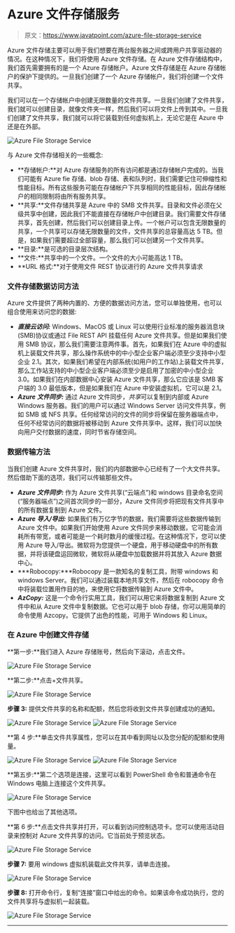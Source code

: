 # Azure 文件存储服务

> 原文：<https://www.javatpoint.com/azure-file-storage-service>

Azure 文件存储主要可以用于我们想要在两台服务器之间或跨用户共享驱动器的情况。在这种情况下，我们将使用 Azure 文件存储。在 Azure 文件存储结构中，我们首先需要拥有的是一个 Azure 存储帐户。Azure 文件存储是在 Azure 存储帐户的保护下提供的。一旦我们创建了一个 Azure 存储帐户，我们将创建一个文件共享。

我们可以在一个存储帐户中创建无限数量的文件共享。一旦我们创建了文件共享，我们就可以创建目录，就像文件夹一样，然后我们可以将文件上传到其中。一旦我们创建了文件共享，我们就可以将它装载到任何虚拟机上，无论它是在 Azure 中还是在外部。

![Azure File Storage Service](img/b1be61e6dc3dcc4c53a67aabe4d6c2df.png)

与 Azure 文件存储相关的一些概念:

*   **存储帐户:**对 Azure 存储服务的所有访问都是通过存储帐户完成的。当我们可能有 Azure fie 存储、blob 存储、表和队列时，我们需要记住可伸缩性和性能目标。所有这些服务可能在存储帐户下共享相同的性能目标，因此存储帐户的相同限制将由所有服务共享。
*   **共享:**文件存储共享是 Azure 中的 SMB 文件共享。目录和文件必须在父级共享中创建，因此我们不能直接在存储帐户中创建目录。我们需要文件存储共享，首先创建，然后我们可以创建目录上传。一个帐户可以包含无限数量的共享，一个共享可以存储无限数量的文件，文件共享的总容量高达 5 TB。但是，如果我们需要超过全部容量，那么我们可以创建另一个文件共享。
*   **目录:**是可选的目录层次结构。
*   **文件:**共享中的一个文件。一个文件的大小可能高达 1 TB。
*   **URL 格式:**对于使用文件 REST 协议进行的 Azure 文件共享请求

### 文件存储数据访问方法

Azure 文件提供了两种内置的、方便的数据访问方法，您可以单独使用，也可以组合使用来访问您的数据:

*   ***直接云访问:*** Windows、MacOS 或 Linux 可以使用行业标准的服务器消息块(SMB)协议或通过 File REST API 挂载任何 Azure 文件共享。但是如果我们使用 SMB 协议，那么我们需要注意两件事。首先，如果我们在 Azure 中的虚拟机上装载文件共享，那么操作系统中的中小型企业客户端必须至少支持中小型企业 2.1。其次，如果我们希望在内部系统(如用户的工作站)上装载文件共享，那么工作站支持的中小型企业客户端必须至少是启用了加密的中小型企业 3.0。如果我们在内部数据中心安装 Azure 文件共享，那么它应该是 SMB 客户端的 3.0 最低版本，但是如果我们在 Azure 中安装虚拟机，它可以是 2.1。
*   ***Azure 文件同步:*** 通过 Azure 文件同步，*共享*可以复制到内部或 Azure Windows 服务器。我们的用户可以通过 Windows Server 访问文件共享，例如 SMB 或 NFS 共享。任何经常访问的文件的同步将保留在服务器端点中，任何不经常访问的数据将被移动到 Azure 文件共享中。这样，我们可以加快向用户交付数据的速度，同时节省存储空间。

### 数据传输方法

当我们创建 Azure 文件共享时，我们的内部数据中心已经有了一个大文件共享。然后借助下面的选项，我们可以传输那些文件。

*   ***Azure 文件同步:*** 作为 Azure 文件共享(“云端点”)和 windows 目录命名空间(“服务器端点”)之间首次同步的一部分，Azure 文件同步将把现有文件共享中的所有数据复制到 Azure 文件。
*   ***Azure 导入/导出:*** 如果我们有万亿字节的数据，我们需要将这些数据传输到 Azure 文件中。如果我们开始使用 Azure 文件同步来移动数据，它可能会消耗所有带宽，或者可能是一个耗时数月的缓慢过程。在这种情况下，您可以使用 Azure 导入/导出。微软将为您提供一个硬盘，用于移动硬盘中的所有数据，并将该硬盘运回微软，微软将从硬盘中加载数据并将其放入 Azure 数据中心。
*   ***Robocopy:***Robocopy 是一款知名的复制工具，附带 windows 和 windows Server。我们可以通过装载本地共享文件，然后在 robocopy 命令中将装载位置用作目的地，来使用它将数据传输到 Azure 文件中。
*   ***AzCopy:*** 这是一个命令行实用工具，我们可以用它来将数据复制到 Azure 文件中和从 Azure 文件中复制数据。它也可以用于 blob 存储，你可以用简单的命令使用 Azcopy。它提供了出色的性能，可用于 Windows 和 Linux。

### 在 Azure 中创建文件存储

**第一步:**我们进入 Azure 存储账号，然后向下滚动，点击文件。

![Azure File Storage Service](img/f424c232983c4486908aa69a9aa027eb.png)

**第二步:**点击+文件共享。

![Azure File Storage Service](img/85bcef35e818b3a7a14ad28a05c1e410.png)

**步骤 3:** 提供文件共享的名称和配额，然后您将收到文件共享创建成功的通知。

![Azure File Storage Service](img/b565cfac8efaad3a0cb59b8778c6f074.png)
![Azure File Storage Service](img/a2d24b51a2f9dae42332b29d5068a876.png)

**第 4 步:**单击文件共享属性，您可以在其中看到网址以及您分配的配额和使用量。

![Azure File Storage Service](img/cc5f170fbeee061e762f5899c0844c1a.png)
![Azure File Storage Service](img/2a6d32b9576ff52e9f2d012e421f20b6.png)

**第五步:**第二个选项是连接，这里可以看到 PowerShell 命令和普通命令在 Windows 电脑上连接这个文件共享。

![Azure File Storage Service](img/a035daae5a504f63c96cd7cce603f206.png)

下图中也给出了其他选项。

**第 6 步:**点击文件共享并打开，可以看到访问控制选项卡。您可以使用活动目录来控制对 Azure 文件共享的访问。它当前处于预览状态。

![Azure File Storage Service](img/e0fee3262499056f1358da11bc6058aa.png)

**步骤 7:** 要用 windows 虚拟机装载此文件共享，请单击连接。

![Azure File Storage Service](img/3735f581693526b9ea77c106399e86ac.png)

**步骤 8:** 打开命令行，复制“连接”窗口中给出的命令。如果该命令成功执行，您的文件共享将与虚拟机一起装载。

![Azure File Storage Service](img/5c41cbc6c19c7a69a5d2ad921890b024.png)

* * *
